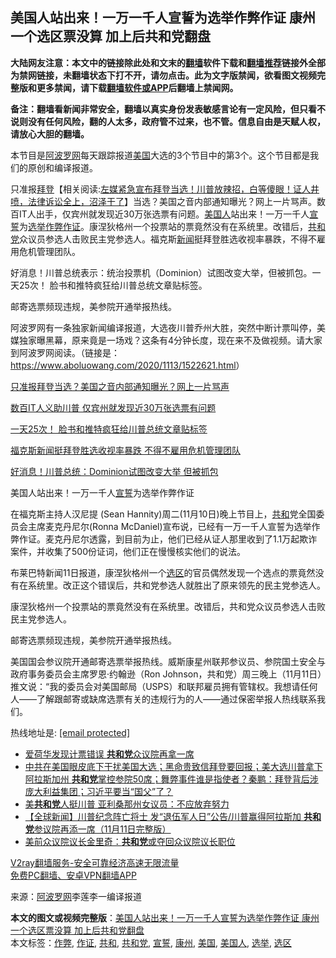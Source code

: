  <h2>美国人站出来！一万一千人宣誓为选举作弊作证 康州一个选区票没算 加上后共和党翻盘</h2> <p class="notice"><b>大陆网友注意：本文中的链接除此处和文末的<a href="https://github.com/bannedbook/fanqiang" >翻墙</a>软件下载和<a href="https://github.com/killgcd/justmysocks/blob/master/README.md">翻墙推荐</a>链接外全部为禁网链接，未翻墙状态下打不开，请勿点击。此为文字版禁闻，欲看图文视频完整版和更多禁闻，请下载<a href="https://github.com/bannedbook/fanqiang">翻墙软件或APP</a>后翻墙上禁闻网。</p><p>备注：翻墙看新闻非常安全，翻墙以真实身份发表敏感言论有一定风险，但只看不说则没有任何风险，翻的人太多，政府管不过来，也不管。信息自由是天赋人权，请放心大胆的翻墙。</b></p>  <div class="entry"> <p>本节目是<span class='wp_keywordlink_affiliate'><a href="https://www.aboluowang.com/" title="阿波罗网" target="_blank">阿波罗网</a></span>每天跟踪报道<a href="https://www.bannedbook.org/bnews/tag/%e7%be%8e%e5%9b%bd/" class="st_tag internal_tag" rel="tag" title="标签 美国 下的日志">美国</a>大选的3个节目中的第3个。这个节目都是我们的原创和编译报道。</p> <p>只准报<span class='wp_keywordlink'><a href="https://www.bannedbook.org/bnews/comments/20201018/1415809.html" title="“硬盘门”再爆：拿中共华信10％股的“大人物”正是拜登" target="_blank">拜登</a></span>【相关阅读:<a href='https://www.bannedbook.org/bnews/bannedvideo/20201108/1427782.html' target='_blank'>左媒紧急宣布拜登当选！川普放辣招，白等傻眼！证人井喷，法律诉讼全上，沼泽干了</a>】当选？美国之音内部通知曝光？网上一片骂声。数百IT人出手，仅宾州就发现近30万张选票有问题。<a href="https://www.bannedbook.org/bnews/tag/%E7%BE%8E%E5%9B%BD%E4%BA%BA/" class="st_tag internal_tag" rel="tag" title="标签 美国人 下的日志">美国人</a>站出来！一万一千人<span class='wp_keywordlink'><a href="https://www.bannedbook.org/forum5/topic17.html" title="宣誓与预言" target="_blank">宣誓</a></span>为<a href="https://www.bannedbook.org/bnews/tag/%e9%80%89%e4%b8%be/" class="st_tag internal_tag" rel="tag" title="标签 选举 下的日志">选举</a><a href="https://www.bannedbook.org/bnews/tag/%e4%bd%9c%e5%bc%8a/" class="st_tag internal_tag" rel="tag" title="标签 作弊 下的日志">作弊</a><a href="https://www.bannedbook.org/bnews/tag/%E4%BD%9C%E8%AF%81/" class="st_tag internal_tag" rel="tag" title="标签 作证 下的日志">作证</a>。康涅狄格州一个投票站的票竟然没有在系统里。改错后，<a href="https://www.bannedbook.org/bnews/tag/%e5%85%b1%e5%92%8c%e5%85%9a/" class="st_tag internal_tag" rel="tag" title="标签 共和党 下的日志">共和党</a>众议员参选人击败民主党参选人。福克斯<span class='wp_keywordlink_affiliate'><a href="https://www.bannedbook.org/" title="新闻">新闻</a></span>挺拜登胜选收视率暴跌，不得不雇用危机管理团队。</p> <p>好消息！川普总统表示：统治投票机（Dominion）试图改变大举，但被抓包。一天25次！ 脸书和推特疯狂给川普总统文章贴标签。</p> <p>邮寄选票频现违规，美参院开通举报热线。</p>  <p>阿波罗网有一条独家新闻编译报道，大选夜川普乔州大胜，突然中断计票叫停，美媒独家曝黑幕，原来竟是一场戏？这条有4分钟长度，现在来不及做视频。请大家到阿波罗网阅读。（链接是：<a href="https://www.aboluowang.com/2020/1113/1522621.html">https://www.aboluowang.com/2020/1113/1522621.html</a>）</p> <p><a href="https://www.aboluowang.com/2020/1112/1522476.html" target="_blank">只准报拜登当选？美国之音内部通知曝光？网上一片骂声</a></p> <p><a href="https://www.aboluowang.com/2020/1112/1522533.html" target="_blank">数百IT人义助川普 仅宾州就发现近30万张选票有问题</a></p> <p><a href="https://www.aboluowang.com/2020/1112/1522396.html" target="_blank">一天25次！ 脸书和推特疯狂给川普总统文章贴标签</a>&nbsp;</p>  <p><a href="https://www.aboluowang.com/2020/1113/1522617.html" target="_blank">福克斯新闻挺拜登胜选收视率暴跌 不得不雇用危机管理团队</a>&nbsp;&nbsp;</p> <p><a href="https://www.aboluowang.com/2020/1113/1522618.html" target="_blank">好消息！川普总统：Dominion试图改变大举 但被抓包</a></p> <p>美国人站出来！一万一千人<a href="https://www.bannedbook.org/bnews/tag/%E5%AE%A3%E8%AA%93/" class="st_tag internal_tag" rel="tag" title="标签 宣誓 下的日志">宣誓</a>为选举作弊作证 </p> <p>在福克斯主持人汉尼提 (Sean Hannity)周二(11月10日)晚上节目上，<a href="https://www.bannedbook.org/bnews/tag/%E5%85%B1%E5%92%8C/" class="st_tag internal_tag" rel="tag" title="标签 共和 下的日志">共和</a>党全国委员会主席麦克丹尼尔(Ronna McDaniel)宣布说，已经有一万一千人宣誓为选举作弊作证。麦克丹尼尔透露，到目前为止，他们已经从证人那里收到了1.1万起欺诈案件，并收集了500份证词，他们正在慢慢核实他们的说法。</p>  <p>布莱巴特新闻11日报道，康涅狄格州一个<a href="https://www.bannedbook.org/bnews/tag/%E9%80%89%E5%8C%BA/" class="st_tag internal_tag" rel="tag" title="标签 选区 下的日志">选区</a>的官员偶然发现一个选点的票竟然没有在系统里。改正这个错误后，共和党参选人就胜出了原来领先的民主党参选人。</p> <p>康涅狄格州一个投票站的票竟然没有在系统里。改错后，共和党众议员参选人击败民主党参选人。</p> <p>邮寄选票频现违规，美参院开通举报热线。</p> <p>美国国会参议院开通邮寄选票举报热线。威斯康星州联邦参议员、参院国土安全与政府事务委员会主席罗恩·约翰逊（Ron Johnson，共和党）周三晚上（11月11日）推文说：“我的委员会对美国邮局（USPS）和联邦雇员拥有管辖权。我想请任何人——了解跟邮寄或缺席选票有关的违规行为的人——通过保密举报人热线联系我们。</p>  <p>热线地址是: <a href="/cdn-cgi/l/email-protection" data-cfemail="99eef1f0eaedf5fcfbf5f6eefcebd9ebf6f7f3f6f1f7eaf6f7b7eafcf7f8edfcb7fef6ef">[email&#160;protected]</a></p> <ul class='op-related-articles' title='相关阅读'> <li><a href='https://www.bannedbook.org/bnews/cbnews/20201113/1430164.html' target='_blank'>爱荷华发现计票错误 <b>共和党</b>众议院再拿一席</a></li> <li><a href='https://www.bannedbook.org/bnews/bannedvideo/20201112/1430036.html' target='_blank'>中共在美国眼皮底下干扰美国大选；黑命贵致信拜登要回报；美大选川普拿下阿拉斯加州 <b>共和党</b>掌控参院50席；舞弊事件谁是指使者？秦鹏：拜登背后涉庞大利益集团；习近平要当“国父”了？</a></li> <li><a href='https://www.bannedbook.org/bnews/comments/20201112/1429918.html' target='_blank'>美<b>共和党</b>人挺川普 亚利桑那州女议员：不应放弃努力</a></li> <li><a href='https://www.bannedbook.org/bnews/bannedvideo/20201112/1429855.html' target='_blank'>【全球新闻】川普纪念阵亡将士 发“退伍军人日”公告/川普赢得阿拉斯加 <b>共和党</b>参议院再添一席（11月11日完整版）</a></li> <li><a href='https://www.bannedbook.org/bnews/cbnews/20201112/1429716.html' target='_blank'>美前众议院议长金里奇：<b>共和党</b>或夺回众议院议长职位</a></li> </ul> <p class="texttj"> <a href="https://www.bannedbook.org/forum23/topic22702.html" target="_blank">V2ray翻墙服务-安全可靠经济高速无限流量</a><br/> <a href="https://github.com/bannedbook/fanqiang/wiki/%E7%A6%81%E9%97%BB%E7%BD%91%E5%AE%89%E5%8D%93%E7%BF%BB%E5%A2%99%E6%96%B0%E9%97%BBAPP" target="_blank">免费PC翻墙、安卓VPN翻墙APP</a></p><p> 来源：<a href="https://www.aboluowang.com/2020/1113/1522634.html" target="_blank">阿波罗网</a>李莲李一编译报道 </p><a name='sharetosocial'></a>       <div><b>本文的图文或视频完整版</b>：<a href='https://www.bannedbook.org/bnews/cnnews/20201113/1430188.html'>美国人站出来！一万一千人宣誓为选举作弊作证 康州一个选区票没算 加上后共和党翻盘</a></div>  </div><!--END ENTRY--> <div class="postfooter"> <div>本文标签：<a href="https://www.bannedbook.org/bnews/tag/%e4%bd%9c%e5%bc%8a/" rel="tag">作弊</a>, <a href="https://www.bannedbook.org/bnews/tag/%E4%BD%9C%E8%AF%81/" rel="tag">作证</a>, <a href="https://www.bannedbook.org/bnews/tag/%E5%85%B1%E5%92%8C/" rel="tag">共和</a>, <a href="https://www.bannedbook.org/bnews/tag/%e5%85%b1%e5%92%8c%e5%85%9a/" rel="tag">共和党</a>, <a href="https://www.bannedbook.org/bnews/tag/%E5%AE%A3%E8%AA%93/" rel="tag">宣誓</a>, <a href="https://www.bannedbook.org/bnews/tag/%E5%BA%B7%E5%B7%9E/" rel="tag">康州</a>, <a href="https://www.bannedbook.org/bnews/tag/%e7%be%8e%e5%9b%bd/" rel="tag">美国</a>, <a href="https://www.bannedbook.org/bnews/tag/%E7%BE%8E%E5%9B%BD%E4%BA%BA/" rel="tag">美国人</a>, <a href="https://www.bannedbook.org/bnews/tag/%e9%80%89%e4%b8%be/" rel="tag">选举</a>, <a href="https://www.bannedbook.org/bnews/tag/%E9%80%89%E5%8C%BA/" rel="tag">选区</a></div>  </div><!--END POSTFOOTER--> 